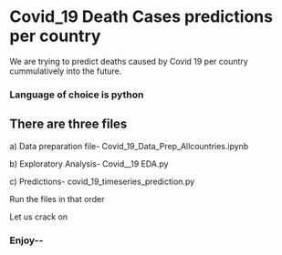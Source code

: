 # Covid_19 Death Cases predictions per country

We are trying to predict deaths caused by Covid 19 per country cummulatively into the future.

### Language of choice is python

## There are three files

a) Data preparation file- Covid_19_Data_Prep_Allcountries.ipynb

b) Exploratory Analysis- Covid__19 EDA.py

c) Predictions- covid_19_timeseries_prediction.py

Run the files in that order

Let us crack on

### Enjoy--
